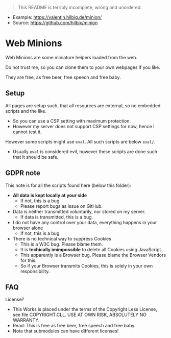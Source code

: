 > This README is terribly incomplete, wrong and unordered.

- Example: https://valentin.hilbig.de/minion/
- Source: https://github.com/hilbix/minion

# Web Minions

Web Minions are some miniature helpers loaded from the web.

Do not trust me, so you can clone them to your own webpages if you like.

They are free, as free beer, free speech and free baby.


## Setup

All pages are setup such, that all resources are external, so no embedded scripts and the like.

- So you can use a CSP setting with maximum protection.
- However my server does not support CSP settings for now, hence I cannot test it.

However some scripts might use `eval`.  All such scripts are below `eval/`.

- Usually `eval` is considered evil, however these scripts are done such that it should be safe.


## GDPR note

This note is for all the scripts found here (below this folder):

- **All data is kept locally at your side**
  - If not, this is a bug
  - Please report bugs as issue on GitHub.
- Data is neither transmitted voluntarily, nor stored on my server.
  - If data is transmitted, this is a bug.
- I do not have any control over your data, everything happens in your browser alone
  - If not, this is a bug
- There is no technical way to suppress Cookies
  - This is a W3C bug.  Please blame them.
  - It is **techically imimpossible** to delete all Cookies using JavaScript.
  - This apparently is a Browser bug.  Please blame the Browser Vendors for this.
  - So if your Browser transmits Cookies, this is solely in your own responsibility.


## FAQ

License?

- This Works is placed under the terms of the Copyright Less License,  
  see file COPYRIGHT.CLL.  USE AT OWN RISK, ABSOLUTELY NO WARRANTY.
- Read: This is free as free beer, free speech and free baby.
- Note that submodules can have different licenses!

